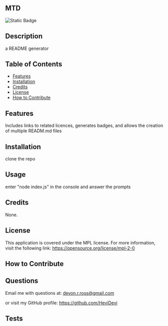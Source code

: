 
## MTD


![Static Badge](https://img.shields.io/badge/Licence-MPL-purple)

## Description

a README generator 

## Table of Contents

- [Features](#features)
- [Installation](#installation)
- [Credits](#credits)
- [License](#license)
- [How to Contribute](#how-to-contribute)

## Features

Includes links to related licences, generates badges, and allows the creation of multiple READM.md files 

## Installation

clone the repo

## Usage

enter "node index.js" in the console and answer the prompts 

## Credits

None. 

## License

 This application is covered under the MPL license. 
 For more information, visit the following link:
https://opensource.org/license/mpl-2-0

## How to Contribute



## Questions

Email me with questions at:
devon.r.ross@gmail.com

or visit my GitHub profile:
https://github.com/HeviDevi 

## Tests



  